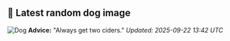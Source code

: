 ## 🐶 Latest random dog image
![Dog](https://images.dog.ceo/breeds/buhund-norwegian/hakon2.jpg)
**Advice:** "Always get two ciders."
*Updated: 2025-09-22 13:42 UTC*
